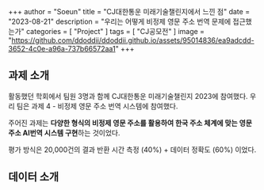 +++
author = "Soeun"
title = "CJ대한통운 미래기술챌린지에서 느낀 점"
date = "2023-08-21"
description = "우리는 어떻게 비정제 영문 주소 번역 문제에 접근했는가"
categories = [
    "Project"
]
tags = [
    "CJ공모전"
]
image = "https://github.com/ddoddii/ddoddii.github.io/assets/95014836/ea9adcdd-3652-4c0e-a96a-737b66572aa1"
+++

## 과제 소개
활동했던 학회에서 팀원 3명과 함께 CJ대한통운 미래기술챌린지 2023에 참여했다. 우리 팀은 과제 4 - 비정제 영문 주소 번역 시스템에 참여했다.

주어진 과제는 **다양한 형식의 비정제 영문 주소를 활용하여 한국 주소 체계에 맞는 영문주소 AI번역 시스템 구현**하는 것이었다. 

평가 방식은 20,000건의 결과 반환 시간 측정 (40%) + 데이터 정확도 (60%) 이었다.

## 데이터 소개
